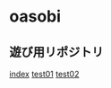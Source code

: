 # oasobi
## 遊び用リポジトリ
[index](https://asano-lab.github.io/oasobi/)
[test01](https://asano-lab.github.io/oasobi/test01.html)
[test02](https://asano-lab.github.io/oasobi/test02.html)

